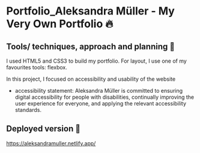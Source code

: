 # Portfolio_Aleksandra Müller - My Very Own Portfolio 🔥

## Tools/ techniques, approach and planning 🔨

I used HTML5 and CSS3 to build my portfolio. For layout, I use one of my favourites tools: flexbox.

In this project, I focused on accessibility and usability of the website

- accessibility statement:
  Aleksandra Müller is committed to ensuring digital accessibility for people with disabilities, continually improving the user experience for everyone, and applying the relevant accessibility standards.

## Deployed version 🚀

https://aleksandramuller.netlify.app/
